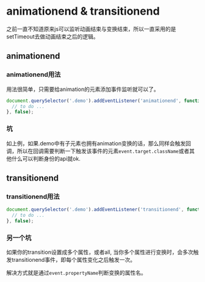 # animationend & transitionend

[tag]:记录|css|js|animation
[create]:2020-08-03

之前一直不知道原来js可以监听动画结束与变换结束，所以一直采用的是setTimeout去做动画结束之后的逻辑。

## animationend

### animationend用法

用法很简单，只需要给animation的元素添加事件监听就可以了。

```javascript
document.querySelector('.demo').addEventListener('animationend', function(e) {
  // to do ...
}, false);
```

### 坑

如上例，如果.demo中有子元素也拥有animation变换的话，那么同样会触发回调，所以在回调需要判断一下触发该事件的元素`event.target.className`或者其他什么可以判断身份的api就ok.

## transitionend

### transitionend用法

```javascript
document.querySelector('.demo').addEventListener('transitionend', function(e) {
  // to do ...
}, false);
```

### 另一个坑

如果你的transition设置成多个属性，或者all, 当你多个属性进行变换时，会多次触发transitionend事件，即每个属性变化之后触发一次。

解决方式就是通过`event.propertyName`判断变换的属性名。
